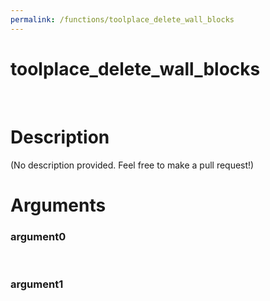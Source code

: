 ```yaml
---
permalink: /functions/toolplace_delete_wall_blocks
---
```

# toolplace_delete_wall_blocks  
&nbsp;  
# Description  
(No description provided. Feel free to make a pull request!) 
&nbsp;  
# Arguments
### argument0

&nbsp;    
### argument1

&nbsp;    


